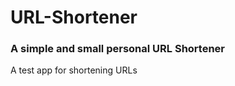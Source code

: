 URL-Shortener
=============
### A simple and small personal URL Shortener

A test app for shortening URLs
